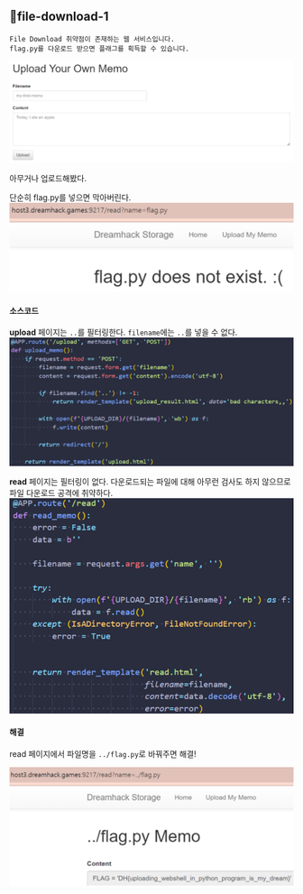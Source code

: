 ## 📍file-download-1

```
File Download 취약점이 존재하는 웹 서비스입니다.  
flag.py를 다운로드 받으면 플래그를 획득할 수 있습니다.
```

![](Attachments/{905DB45C-F68B-4359-B58C-5F9D1370884E}.png)


아무거나 업로드해봤다.

단순히 flag.py를 넣으면 막아버린다.
![](Attachments/{084EFD30-2048-4857-A08A-7EAE1C5B20F9}.png)


#### 소스코드

**upload** 페이지는 `..`를 필터링한다.
`filename`에는 `..`를 넣을 수 없다.
![](Attachments/{301B8A97-6355-41BF-AD85-F9A15D07AE7F}.png)

**read** 페이지는 필터링이 없다.
다운로드되는 파일에 대해 아무런 검사도 하지 않으므로 파일 다운로드 공격에 취약하다.
![](Attachments/{B0268DA4-CC09-415D-BFC0-7EE27FB802C4}.png)



#### 해결

read 페이지에서 파일명을 `../flag.py`로 바꿔주면 해결!

![](Attachments/{5681991A-357D-42CF-B7F7-16BA48485D56}.png)
